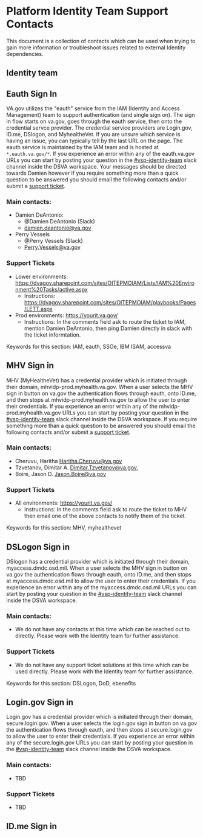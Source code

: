 # Platform Identity Team Support Contacts
This document is a collection of contacts which can be used when trying to gain more information or troubleshoot issues related to external Identity dependencies.

## Identity team

## Eauth Sign In
VA.gov utilizes the "eauth" service from the IAM (Identity and Access Management) team to support authentication (and single sign on). The sign in flow starts on va.gov, goes through the eauth service, then onto the credential servce provider. The credential service providers are Login.gov, ID.me, DSlogon, and MyhealtheVet. If you are unsure which service is having an issue, you can typically tell by the last URL on the page. The eauth service is maintained by the IAM team and is hosted at `*.eauth.va.gov/*`. If you experience an error within any of the eauth.va.gov URLs you can start by posting your question in the [#vsp-identity-team](https://dsva.slack.com/archives/CSFV4QTKN) slack channel inside the DSVA workspace. Your messages should be directed towards Damien however if you require something more than a quick question to be answered you should email the following contacts and/or submit a [support ticket](#support-tickets).

### Main contacts:
- Damien DeAntonio:
  - @Damien DeAntonio (Slack)
  - damien.deantonio@va.gov 
- Perry Vessels
  - @Perry Vessels (Slack)
  - Perry.Vessels@va.gov

### Support Tickets
- Lower environments: https://dvagov.sharepoint.com/sites/OITEPMOIAM/Lists/IAM%20Environment%20Tasks/active.aspx
  - Instructions: https://dvagov.sharepoint.com/sites/OITEPMOIAM/playbooks/Pages/LETT.aspx   
- Prod environments: https://yourit.va.gov/
  - Instructions: In the comments field ask to route the ticket to IAM, mention Damien DeAntonio, then ping Damien directly in slack with the ticket informtation.

Keywords for this section: IAM, eauth, SSOe, IBM ISAM, accessva

## MHV Sign in
MHV (MyHealtheVet) has a credential provider which is initiated through their domain, mhvidp-prod.myhealth.va.gov. When a user selects the MHV sign in button on va.gov the authentication flows through eauth, onto ID.me, and then stops at mhvidp-prod.myhealth.va.gov to allow the user to enter their credentials. If you experience an error within any of the mhvidp-prod.myhealth.va.gov URLs you can start by posting your question in the [#vsp-identity-team](https://dsva.slack.com/archives/CSFV4QTKN) slack channel inside the DSVA workspace. If you require something more than a quick question to be answered you should email the following contacts and/or submit a [support ticket](#support-tickets).

### Main contacts:
- Cheruvu, Haritha <Haritha.Cheruvu@va.gov>
- Tzvetanov, Dimitar A. <Dimitar.Tzvetanov@va.gov>,
- Boire, Jason D. <Jason.Boire@va.gov>
### Support Tickets
- All environments: https://yourit.va.gov/
  - Instructions: In the comments field ask to route the ticket to MHV then email one of the above contacts to notify them of the ticket.

Keywords for this section: MHV, myhealthevet

## DSLogon Sign in
DSlogon has a credential provider which is initiated through their domain, myaccess.dmdc.osd.mil. When a user selects the MHV sign in button on va.gov the authentication flows through eauth, onto ID.me, and then stops at myaccess.dmdc.osd.mil to allow the user to enter their credentials. If you experience an error within any of the myaccess.dmdc.osd.mil URLs you can start by posting your question in the [#vsp-identity-team](https://dsva.slack.com/archives/CSFV4QTKN) slack channel inside the DSVA workspace.

### Main contacts:
- We do not have any contacts at this time which can be reached out to directly. Please work with the Identity team for further assistance.
### Support Tickets
- We do not have any support ticket solutions at this time which can be used directly. Please work with the Identity team for further assistance.

Keywords for this section: DSLogon, DoD, ebenefits

## Login.gov Sign in
Login.gov has a credential provider which is initiated through their domain, secure.login.gov. When a user selects the login.gov sign in button on va.gov the authentication flows through eauth, and then stops at secure.login.gov to allow the user to enter their credentials. If you experience an error within any of the secure.login.gov URLs you can start by posting your question in the [#vsp-identity-team](https://dsva.slack.com/archives/CSFV4QTKN) slack channel inside the DSVA workspace.

### Main contacts:
- TBD
### Support Tickets
- TBD

## ID.me Sign in
